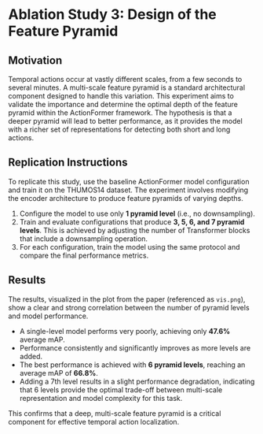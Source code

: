 # Ablation Study 3: Design of the Feature Pyramid

## Motivation

Temporal actions occur at vastly different scales, from a few seconds to several minutes. A multi-scale feature pyramid is a standard architectural component designed to handle this variation. This experiment aims to validate the importance and determine the optimal depth of the feature pyramid within the ActionFormer framework. The hypothesis is that a deeper pyramid will lead to better performance, as it provides the model with a richer set of representations for detecting both short and long actions.

## Replication Instructions

To replicate this study, use the baseline ActionFormer model configuration and train it on the THUMOS14 dataset. The experiment involves modifying the encoder architecture to produce feature pyramids of varying depths.

1.  Configure the model to use only **1 pyramid level** (i.e., no downsampling).
2.  Train and evaluate configurations that produce **3, 5, 6, and 7 pyramid levels**. This is achieved by adjusting the number of Transformer blocks that include a downsampling operation.
3.  For each configuration, train the model using the same protocol and compare the final performance metrics.

## Results

The results, visualized in the plot from the paper (referenced as `vis.png`), show a clear and strong correlation between the number of pyramid levels and model performance.

- A single-level model performs very poorly, achieving only **47.6%** average mAP.
- Performance consistently and significantly improves as more levels are added.
- The best performance is achieved with **6 pyramid levels**, reaching an average mAP of **66.8%**.
- Adding a 7th level results in a slight performance degradation, indicating that 6 levels provide the optimal trade-off between multi-scale representation and model complexity for this task.

This confirms that a deep, multi-scale feature pyramid is a critical component for effective temporal action localization.
